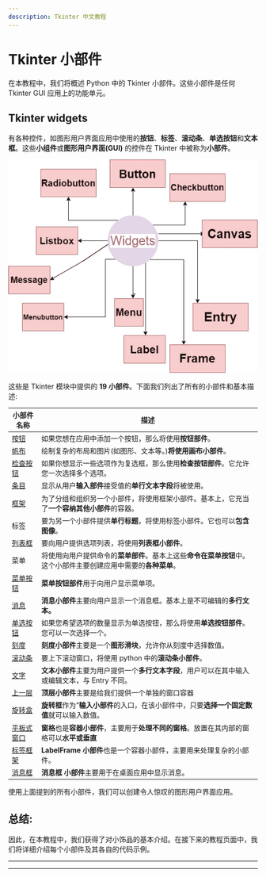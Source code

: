 ```yaml
---
description: Tkinter 中文教程
---
```


# Tkinter 小部件

在本教程中，我们将概述 Python 中的 Tkinter 小部件。这些小部件是任何 Tkinter GUI 应用上的功能单元。

## Tkinter widgets

有各种控件，如图形用户界面应用中使用的**按钮**、**标签**、**滚动条**、**单选按钮**和**文本框**。这些**小组件**或**图形用户界面(GUI)** 的控件在 Tkinter 中被称为**小部件**。

![Python Tkintor Widgets](img/6f86791174a9a0ddd02f33420ce4e3bc.png)

这些是 Tkinter 模块中提供的 **19 小部件**。下面我们列出了所有的小部件和基本描述:

| **小部件名称** | **描述** |
| --- | --- |
| [按钮](http://studytonight.com/tkinter/python-tkinter-button-widget) | 如果您想在应用中添加一个按钮，那么将使用**按钮部件**。 |
| [帆布](http://studytonight.com/tkinter/python-tkinter-canvas-widget) | 绘制复杂的布局和图片(如图形、文本等。)**将使用画布小部件**。 |
| [检查按钮](http://studytonight.com/tkinter/python-tkinter-checkbutton-widget) | 如果你想显示一些选项作为复选框，那么使用**检查按钮部件**。它允许您一次选择多个选项。 |
| [条目](http://studytonight.com/tkinter/python-tkinter-entry-widget) | 显示从用户**输入部件**接受值的**单行文本字段**将被使用。 |
| [框架](http://studytonight.com/tkinter/python-tkinter-frame-widget) | 为了分组和组织另一个小部件，将使用框架小部件。基本上，它充当了**一个容纳其他小部件**的容器。 |
| 标签 | 要为另一个小部件提供**单行标题**，将使用标签小部件。它也可以**包含图像**。 |
| [列表框](http://studytonight.com/tkinter/python-tkinter-listbox-widget) | 要向用户提供选项列表，将使用**列表框小部件**。 |
| 菜单 | 将使用向用户提供命令的**菜单部件**。基本上这些**命令在菜单按钮**中。这个小部件主要创建应用中需要的**各种菜单**。 |
| [菜单按钮](http://studytonight.com/tkinter/python-tkinter-menubutton-widget) | **菜单按钮部件**用于向用户显示菜单项。 |
| [消息](http://studytonight.com/tkinter/python-tkinter-message-widget) | **消息小部件**主要向用户显示一个消息框。基本上是不可编辑的**多行文本。** |
| [单选按钮](http://studytonight.com/tkinter/python-tkinter-radiobutton-widget) | 如果您希望选项的数量显示为单选按钮，那么将使用**单选按钮部件**。您可以一次选择一个。 |
| [刻度](http://studytonight.com/tkinter/python-tkinter-scale-widget) | **刻度小部件**主要是一个**图形滑块**，允许你从刻度中选择数值。 |
| [滚动条](http://studytonight.com/tkinter/python-tkinter-scrollbar-widget) | 要上下滚动窗口，将使用 python 中的**滚动条小部件**。 |
| [文字](http://studytonight.com/tkinter/python-tkinter-text-widget) | **文本小部件**主要为用户提供一个**多行文本字段**，用户可以在其中输入或编辑文本，与 Entry 不同。 |
| [上一层](http://studytonight.com/tkinter/python-tkinter-toplevel-widget) | **顶层小部件**主要是给我们提供一个单独的窗口容器 |
| [旋转盒](http://studytonight.com/tkinter/python-tkinter-spinbox-widget) | **旋转框**作为“**输入小部件**的入口，在该小部件中，只要**选择一个固定数值**就可以输入数值。 |
| [平板式窗口](http://studytonight.com/tkinter/python-tkinter-panedwindow-widget) | **窗格**也是**容器小部件**，主要用于**处理不同的窗格**。放置在其内部的窗格可以**水平或垂直** |
| [标签框架](http://studytonight.com/tkinter/python-tkinter-labelframe-widget) | **LabelFrame 小部件**也是一个容器小部件，主要用来处理复杂的小部件。 |
| [消息框](http://studytonight.com/tkinter/python-tkinter-messagebox) | **消息框** **小部件**主要用于在桌面应用中显示消息。 |

使用上面提到的所有小部件，我们可以创建令人惊叹的图形用户界面应用。

## 总结:

因此，在本教程中，我们获得了对小饰品的基本介绍。在接下来的教程页面中，我们将详细介绍每个小部件及其各自的代码示例。

* * *

* * *